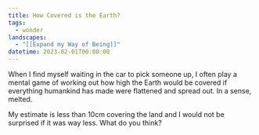 ```yaml
---
title: How Covered is the Earth?
tags:
  - wonder
landscapes:
  - "[[Expand my Way of Being]]"
datetime: 2023-02-01T00:00:00
---
```

When I find myself waiting in the car to pick someone up, I often play a mental game of working out how high the Earth would be covered if everything humankind has made were flattened and spread out. In a sense, melted.

My estimate is less than 10cm covering the land and I would not be surprised if it was way less. What do you think?